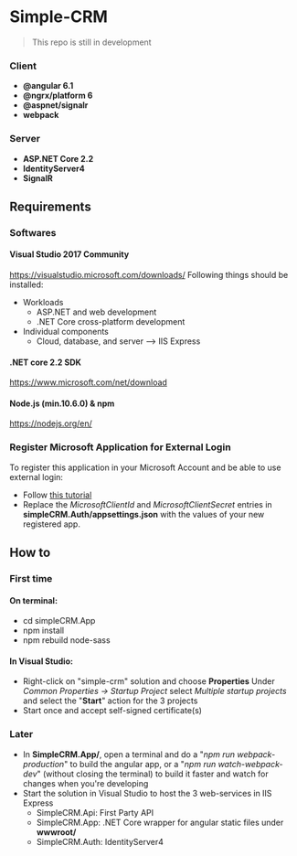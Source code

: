 # Simple-CRM

> This repo is still in development

### Client
- **@angular 6.1**
- **@ngrx/platform 6**
- **@aspnet/signalr**
- **webpack**
### Server
- **ASP.NET Core 2.2**
- **IdentityServer4**
- **SignalR**



## Requirements
### Softwares
#### Visual Studio 2017 Community
https://visualstudio.microsoft.com/downloads/
Following things should be installed:
- Workloads
  - ASP.NET and web development
  - .NET Core cross-platform development
- Individual components
  - Cloud, database, and server --> IIS Express

#### .NET core 2.2 SDK
https://www.microsoft.com/net/download

#### Node.js (min.10.6.0) & npm
https://nodejs.org/en/

### Register Microsoft Application for External Login
To register this application in your Microsoft Account and be able to use external login:
- Follow [this tutorial](https://damienbod.com/2017/07/11/adding-an-external-microsoft-login-to-identityserver4/)
- Replace the _MicrosoftClientId_ and _MicrosoftClientSecret_ entries in **simpleCRM.Auth/appsettings.json** with the values of your new registered app.

## How to
### First time
#### On terminal:
- cd simpleCRM.App
- npm install
- npm rebuild node-sass
#### In Visual Studio:
- Right-click on "simple-crm" solution and choose **Properties**
Under _Common Properties -> Startup Project_ select _Multiple startup projects_ and select the "**Start**" action for the 3 projects
- Start once and accept self-signed certificate(s)

### Later
- In **SimpleCRM.App/**, open a terminal and do a "_npm run webpack-production_" to build the angular app, or a "_npm run watch-webpack-dev_" (without closing the terminal) to build it faster and watch for changes when you're developing
- Start the solution in Visual Studio to host the 3 web-services in IIS Express
  - SimpleCRM.Api: First Party API
  - SimpleCRM.App: .NET Core wrapper for angular static files under **wwwroot/**
  - SimpleCRM.Auth: IdentityServer4

